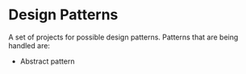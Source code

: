 # Design Patterns

A set of projects for possible design patterns. Patterns that are being handled are:

* Abstract pattern

